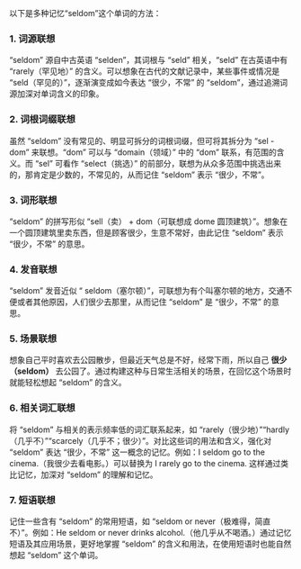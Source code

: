 以下是多种记忆“seldom”这个单词的方法：

### 1. 词源联想
“seldom” 源自中古英语 “selden”，其词根与 “seld” 相关，“seld” 在古英语中有 “rarely（罕见地）” 的含义。可以想象在古代的文献记录中，某些事件或情况是 “seld（罕见的）”，逐渐演变成如今表达 “很少，不常” 的 “seldom”，通过追溯词源加深对单词含义的印象。

### 2. 词根词缀联想
虽然 “seldom” 没有常见的、明显可拆分的词根词缀，但可将其拆分为 “sel - dom” 来联想。“dom” 可以与 “domain（领域）” 中的 “dom” 联系，有范围的含义。而 “sel” 可看作 “select（挑选）” 的前部分，联想为从众多范围中挑选出来的，那肯定是少数的，不常见的，从而记住 “seldom” 表示 “很少，不常”。

### 3. 词形联想
“seldom” 的拼写形似 “sell（卖） + dom（可联想成 dome 圆顶建筑）”。想象在一个圆顶建筑里卖东西，但是顾客很少，生意不常好，由此记住 “seldom” 表示 “很少，不常” 的意思。

### 4. 发音联想
“seldom” 发音近似 “ seldom（塞尔顿）”，可联想为有个叫塞尔顿的地方，交通不便或者其他原因，人们很少去那里，从而记住 “seldom” 是 “很少，不常” 的意思。

### 5. 场景联想
想象自己平时喜欢去公园散步，但最近天气总是不好，经常下雨，所以自己 **很少（seldom）** 去公园了。通过构建这种与日常生活相关的场景，在回忆这个场景时就能轻松想起 “seldom” 的含义。

### 6. 相关词汇联想
将 “seldom” 与相关的表示频率低的词汇联系起来，如 “rarely（很少地）”“hardly（几乎不）”“scarcely（几乎不；很少）”。对比这些词的用法和含义，强化对 “seldom” 表达 “很少，不常” 这一概念的记忆。例如：I seldom go to the cinema.（我很少去看电影。）可以替换为 I rarely go to the cinema. 这样通过类比记忆，加深对 “seldom” 的理解和记忆。

### 7. 短语联想
记住一些含有 “seldom” 的常用短语，如 “seldom or never（极难得，简直不）”。例如：He seldom or never drinks alcohol.（他几乎从不喝酒。）通过记忆短语及其应用场景，更好地掌握 “seldom” 的含义和用法，在使用短语时也能自然想起 “seldom” 这个单词。 